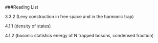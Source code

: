 ###Reading List

3.3.2 (Levy construction in free space and in the harmonic trap)

4.1.1 (density of states)

4.1.2 (bosonic statistics energy of N trapped bosons, condensed fraction)
